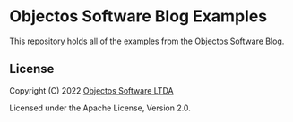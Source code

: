 # Objectos Software Blog Examples

This repository holds all of the examples from the [Objectos Software Blog](https://www.objectos.com.br/blog/index.html).

## License

Copyright (C) 2022 [Objectos Software LTDA](https://www.objectos.com.br)

Licensed under the Apache License, Version 2.0.
